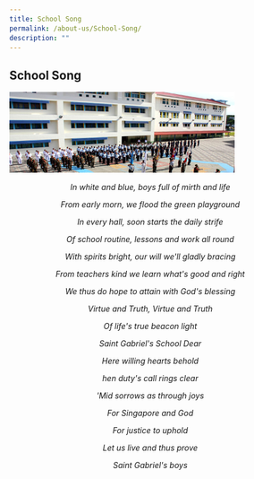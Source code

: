 ```yaml
---
title: School Song
permalink: /about-us/School-Song/
description: ""
---
```

## School Song


<img src="/images/schoolsong.jpeg" style= "width: 80%;  align = center">

<br>

<center>
	
_In white and blue, boys full of mirth and life_
	
_From early morn, we flood the green playground_

_In every hall, soon starts the daily strife_

_Of school routine, lessons and work all round_

_With spirits bright, our will we'll gladly bracing_

_From teachers kind we learn what's good and right_

_We thus do hope to attain with God's blessing_

_Virtue and Truth, Virtue and Truth_

_Of life's true beacon light_

_Saint Gabriel's School Dear_

_Here willing hearts behold_

_hen duty's call rings clear_

_'Mid sorrows as through joys_

_For Singapore and God_

_For justice to uphold_

_Let us live and thus prove_

_Saint Gabriel's boys_
	
</center>